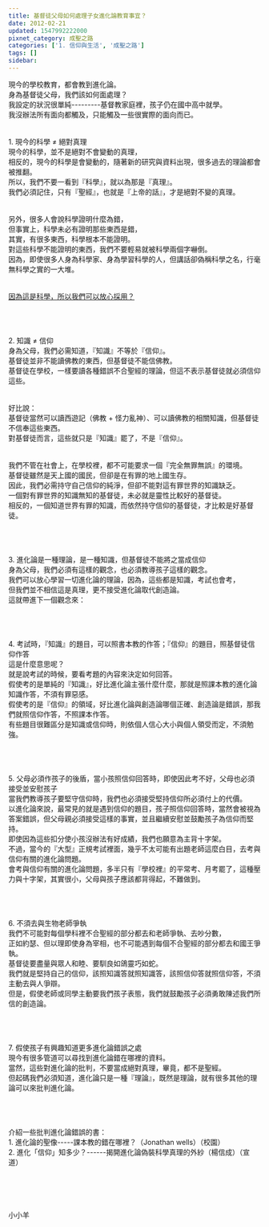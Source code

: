 ```yaml
---
title: 基督徒父母如何處理子女進化論教育事宜？
date: 2012-02-21
updated: 1547992222000
pixnet_category: 成聖之路
categories: ['1. 信仰與生活', '成聖之路']
tags: []
sidebar: 
---
```


<p>現今的學校教育，都會教到進化論。<br/>身為基督徒父母，我們該如何面處理？<br/><!--more-->我設定的狀況很單純---------基督教家庭裡，孩子仍在國中高中就學。<br/>我沒辦法所有面向都觸及，只能觸及一些很實際的面向而已。<br/><br/><br/>1.	現今的科學 ≠ 絕對真理<br/>現今的科學，並不是絕對不會變動的真理，<br/>相反的，現今的科學是會變動的，隨著新的研究與資料出現，很多過去的理論都會被推翻。<br/>所以，我們不要一看到『科學』，就以為那是『真理』。<br/>我們必須記住，只有『聖經』，也就是『上帝的話』，才是絕對不變的真理。<br/><br/><br/>另外，很多人會說科學證明什麼為錯，<br/>但事實上，科學未必有證明那些東西是錯，<br/>其實，有很多東西，科學根本不能證明。<br/>對這些科學不能證明的東西，我們不要輕易就被科學兩個字嚇倒。<br/>因為，即使很多人身為科學家、身為學習科學的人，但講話卻偽稱科學之名，行毫無科學之實的一大堆。<br/><br/><br/><a href="/posts/269192112">因為這是科學，所以我們可以放心採用？</a><br/><br/><br/><br/><br/>2.	知識 ≠ 信仰<br/>身為父母，我們必需知道，『知識』不等於『信仰』。<br/>基督徒並非不能讀佛教的東西，但基督徒不能信佛教。<br/>基督徒在學校，一樣要讀各種錯誤不合聖經的理論，但這不表示基督徒就必須信仰這些。<br/><br/><br/>好比說：<br/>基督徒當然可以讀西遊記（佛教 + 怪力亂神）、可以讀佛教的相關知識，但基督徒不信奉這些東西。<br/>對基督徒而言，這些就只是『知識』罷了，不是『信仰』。<br/><br/><br/>我們不管在社會上，在學校裡，都不可能要求一個『完全無罪無誤』的環境。<br/>基督徒雖然是天上國的國民，但卻是在有罪的地上國生存。<br/>因此，我們必需持守自己信仰的純淨，但卻不能對這有罪世界的知識缺乏。<br/>一個對有罪世界的知識無知的基督徒，未必就是靈性比較好的基督徒。<br/>相反的，一個知道世界有罪的知識，而依然持守信仰的基督徒，才比較是好基督徒。<br/><br/><br/><br/><br/>3.	進化論是一種理論，是一種知識，但基督徒不能將之當成信仰<br/>身為父母，我們必須有這樣的觀念，也必須教導孩子這樣的觀念。<br/>我們可以放心學習一切進化論的理論，因為，這些都是知識，考試也會考，<br/>但我們並不相信這是真理，更不接受進化論取代創造論。<br/>這就帶進下一個觀念來：<br/><br/><br/><br/><br/>4.	考試時，『知識』的題目，可以照書本教的作答；『信仰』的題目，照基督徒信仰作答<br/>這是什麼意思呢？<br/>就是說考試的時候，要看考題的內容來決定如何回答。<br/>假使考的是單純的『知識』，好比進化論主張什麼什麼，那就是照課本教的進化論知識作答，不須有罪惡感。<br/>假使考的是『信仰』的領域，好比進化論與創造論哪個正確、創造論是錯誤，那我們就照信仰作答，不照課本作答。<br/>有些題目很難區分是知識或信仰時，則依個人信心大小與個人領受而定，不須勉強。<br/><br/><br/><br/><br/>5.	父母必須作孩子的後盾，當小孩照信仰回答時，即使因此考不好，父母也必須接受並安慰孩子<br/>當我們教導孩子要堅守信仰時，我們也必須接受堅持信仰所必須付上的代價。<br/>以進化論來說，最常見的就是遇到信仰的題目，孩子照信仰回答時，當然會被視為答案錯誤，但父母親必須接受這樣的事實，並且繼續安慰並鼓勵孩子為信仰而堅持。<br/>即使因為這些扣分使小孩沒辦法有好成績，我們也願意為主背十字架。<br/>不過，當今的『大型』正規考試裡面，幾乎不太可能有出題老師這麼白目，去考與信仰有關的進化論問題。<br/>會考與信仰有關的進化論問題，多半只有『學校裡』的平常考、月考罷了，這種壓力與十字架，其實很小，父母與孩子應該都背得起，不難做到。<br/><br/><br/><br/><br/>6.	不須去與生物老師爭執<br/>我們不可能對每個學科裡不合聖經的部分都去和老師爭執、去吵分數，<br/>正如約瑟、但以理即使身為宰相，也不可能遇到每個不合聖經的部分都去和國王爭執。<br/>基督徒要盡量與眾人和睦、要馴良如鴿靈巧如蛇。<br/>我們就是堅持自己的信仰，該照知識答就照知識答，該照信仰答就照信仰答，不須主動去與人爭辯。<br/>但是，假使老師或同學主動要我們孩子表態，我們就鼓勵孩子必須勇敢陳述我們所信的創造論。<br/><br/><br/><br/><br/>7.	假使孩子有興趣知道更多進化論錯誤之處<br/>現今有很多管道可以尋找到進化論錯在哪裡的資料。<br/>當然，這些對進化論的批判，不要當成絕對真理，畢竟，都不是聖經。<br/>但起碼我們必須知道，進化論只是一種『理論』，既然是理論，就有很多其他的理論可以來批判進化論。<br/><br/><br/><br/><br/>介紹一些批判進化論錯誤的書：<br/>1.	進化論的聖像-----課本教的錯在哪裡？（Jonathan wells）（校園）<br/>2.	進化「信仰」知多少？------揭開進化論偽裝科學真理的外紗（楊信成）（宣道）<br/><br/><br/><br/><br/><br/>小小羊<br/><br/><br/><br/><br/><br/><br/>
</p>